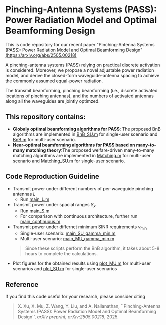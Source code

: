 # Pinching-Antenna Systems (PASS): Power Radiation Model and Optimal Beamforming Design
This is code repository for our recent paper "Pinching-Antenna Systems (PASS): Power Radiation Model and Optimal Beamforming Design" [(https://arxiv.org/abs/2505.00218)](https://arxiv.org/abs/2505.00218)

A pinching-antenna systems (PASS) relying on practical discrete activation is considered. Moreover, we propose a novel adjustable power radiation model, and derive the closed-form waveguide-antenna spacing to achieve the commonly assumed equal-power radiation.

The transmit beamforming,  pinching beamforming (i.e., discrete activated locations of pinching antennas), and the numbers of activated antennas along all the waveguides are jointly optimzed. 

## This repository contains: 
- **Globaly optimal beamforming algorithms for PASS**: The proposed BnB algorithms are implemented in [BnB_SU.m](BnB_SU.m) for single-user scenario and [BnB.m](BnB.m) for multi-user scenario.
- **Near-optimal beamforming algorithms for PASS based on many-to-many matching theory**:The proposed welfare-driven many-to-many matching algorithms are implemented in [Matching.m](Matching.m) for multi-user scenario and [Matching_SU.m](Matching_SU.m) for single-user scenario.

## Code Reproduction Guideline
- Transmit power under different numbers of per-waveguide pinching antennas $L$
  - Run [main_L.m](main_L.m)
- Transmit power under spacial ranges $S_{x}$
  - Run [main_S.m](main_S.m)
  - For comparison with continuous architecture, further run [main_continuous.m](main_continuous.m)
- Transmit power under differnet minimum SINR requirements $\gamma_{\min}$
  - Single-user scenario: [main_SU_gamma_min.m](main_SU_gamma_min.m)
  - Multi-user scenario: [main_MU_gamma_min.m](main_MU_gamma_min.m)
  > Since these scripts perform the BnB algorithm, it takes about 5-8 hours to complete the calculations.
- Plot figures for the obtained results using [plot_MU.m](plot_MU.m) for multi-user scenarios and [plot_SU.m](plot_SU.m) for single-user scenarios

## Reference
If you find this code useful for your research, please consider citing 
> X. Xu, X. Mu, Z. Wang, Y. Liu, and A. Nallanathan, ``Pinching-Antenna Systems (PASS): Power Radiation Model and Optimal Beamforming Design'', *arXiv preprint, arXiv:2505.00218*, 2025.
